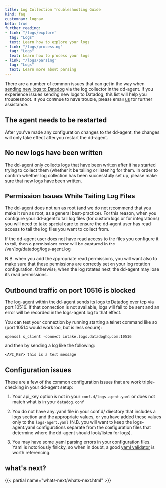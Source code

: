 ```yaml
---
title: Log Collection Troubleshooting Guide
kind: faq
customnav: lognav
beta: true
further_reading:
- link: "/logs/explore"
  tag: "Logs"
  text: Learn how to explore your logs
- link: "/logs/processing"
  tag: "Logs"
  text: Learn how to process your logs
- link: "/logs/parsing"
  tag: "Logs"
  text: Learn more about parsing
---
```


There are a number of common issues that can get in the way when [sending new logs to Datadog](/logs/) via the log collector in the dd-agent. If you experience issues sending new logs to Datadog, this list will help you troubleshoot. If you continue to have trouble, please email [us](/help) for further assistance. 

## The agent needs to be restarted

After you've made any configuration changes to the dd-agent, the changes will only take effect after you restart the dd-agent.

## No new logs have been written

The dd-agent only collects logs that have been written after it has started trying to collect them (whether it be tailing or listening for them. In order to confirm whether log collection has been successfully set up, please make sure that new logs have been written.

## Permission Issues While Tailing Log Files

The dd-agent does not run as root (and we do not recommend that you make it run as root, as a general best-practice). For this reason, when you configure your dd-agent to tail log files (for custom logs or for integrations) you will need to take special care to ensure the dd-agent user has read access to tail the log files you want to collect from.

If the dd-agent user does not have read access to the files you configure it to tail, then a permissions error will be captured in the /var/log/datadog/logs-agent.log

N.B. when you add the appropriate read permissions, you will want also to make sure that these permissions are correctly set on your log rotation configuration. Otherwise, when the log rotates next, the dd-agent may lose its read permissions.  

## Outbound traffic on port 10516 is blocked

The log-agent within the dd-agent sends its logs to Datadog over tcp via port 10516. If that connection is not available, logs will fail to be sent and an error will be recorded in the logs-agent.log to that effect. 

You can test your connection by running starting a telnet command like so (port 10514 would work too, but is less secure):
```
openssl s_client -connect intake.logs.datadoghq.com:10516
```
and then by sending a log like the following:
```
<API_KEY> this is a test message
```

## Configuration issues

These are a few of the common configuration issues that are work triple-checking in your dd-agent setup:

1. Your api_key option is not in your `conf.d/logs-agent.yaml` or does not match what is in your `datadog.conf`

2. You do not have any .yaml file in your conf.d/ directory that includes a logs section and the appropriate values, or you have added these values only to the `logs-agent.yaml` (N.B. you will want to keep the logs-agent.yaml configurations separate from the configuration files that determine where the dd-agent should look/listen for logs).

3. You may have some .yaml parsing errors in your configuration files. Yaml is notoriously finicky, so when in doubt, a good [yaml validator](https://codebeautify.org/yaml-validator) is worth referencing. 

## what's next?

{{< partial name="whats-next/whats-next.html" >}}